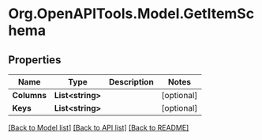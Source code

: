 # Org.OpenAPITools.Model.GetItemSchema
## Properties

Name | Type | Description | Notes
------------ | ------------- | ------------- | -------------
**Columns** | **List&lt;string&gt;** |  | [optional] 
**Keys** | **List&lt;string&gt;** |  | [optional] 

[[Back to Model list]](../README.md#documentation-for-models) [[Back to API list]](../README.md#documentation-for-api-endpoints) [[Back to README]](../README.md)

